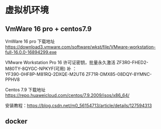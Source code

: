 #  虚拟机环境
## VmWare 16 pro + centos7.9

VmWare 16 pro 下载地址
https://download3.vmware.com/software/wkst/file/VMware-workstation-full-16.0.0-16894299.exe

VMware Workstation Pro 16 许可证密钥，批量永久激活
ZF3R0-FHED2-M80TY-8QYGC-NPKYF(可用)
补 ：  
YF390-0HF8P-M81RQ-2DXQE-M2UT6
ZF71R-DMX85-08DQY-8YMNC-PPHV8


Centos 7.9 下载地址
https://repo.huaweicloud.com/centos/7.9.2009/isos/x86_64/


安装教程：https://blog.csdn.net/m0_56154713/article/details/127594313


## docker 

    